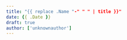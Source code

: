```yaml
---
title: "{{ replace .Name "-" " " | title }}"
date: {{ .Date }}
draft: true
author: ['unknownauthor']
---
```

